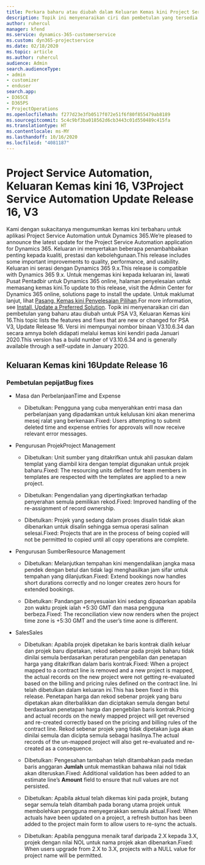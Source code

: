 ```yaml
---
title: Perkara baharu atau diubah dalam Keluaran Kemas kini Project Service Automation 16, V3
description: Topik ini menyenaraikan ciri dan pembetulan yang tersedia dalam Keluaran Kemas kini Project Service Automation16, V3.
author: ruhercul
manager: kfend
ms.service: dynamics-365-customerservice
ms.custom: dyn365-projectservice
ms.date: 02/18/2020
ms.topic: article
ms.author: ruhercul
audience: Admin
search.audienceType:
- admin
- customizer
- enduser
search.app:
- D365CE
- D365PS
- ProjectOperations
ms.openlocfilehash: f277d23e3fb0517f072e51f6f80f855479ab8189
ms.sourcegitcommit: 5c4c9bf3ba018562d6cb3443c01d550489c415fa
ms.translationtype: HT
ms.contentlocale: ms-MY
ms.lasthandoff: 10/16/2020
ms.locfileid: "4081187"
---
```

# <a name="project-service-automation-update-release-16-v3"></a><span data-ttu-id="b986f-103">Project Service Automation, Keluaran Kemas kini 16, V3</span><span class="sxs-lookup"><span data-stu-id="b986f-103">Project Service Automation Update Release 16, V3</span></span>

<span data-ttu-id="b986f-104">Kami dengan sukacitanya mengumumkan kemas kini terbaharu untuk aplikasi Project Service Automation untuk Dynamics 365.</span><span class="sxs-lookup"><span data-stu-id="b986f-104">We’re pleased to announce the latest update for the Project Service Automation application for Dynamics 365.</span></span> <span data-ttu-id="b986f-105">Keluaran ini menyertakan beberapa penambahbaikan penting kepada kualiti, prestasi dan kebolehgunaan.</span><span class="sxs-lookup"><span data-stu-id="b986f-105">This release includes some important improvements to quality, performance, and usability.</span></span>  <span data-ttu-id="b986f-106">Keluaran ini serasi dengan Dynamics 365 9.x.</span><span class="sxs-lookup"><span data-stu-id="b986f-106">This release is compatible with Dynamics 365 9.x.</span></span> <span data-ttu-id="b986f-107">Untuk mengemas kini kepada keluaran ini, lawati Pusat Pentadbir untuk Dynamics 365 online, halaman penyelesaian untuk memasang kemas kini.</span><span class="sxs-lookup"><span data-stu-id="b986f-107">To update to this release, visit the Admin Center for Dynamics 365 online, solutions page to install the update.</span></span> <span data-ttu-id="b986f-108">Untuk maklumat lanjut, lihat [Pasang, Kemas kini Penyelesaian Pilihan](https://docs.microsoft.com/dynamics365/project-service/upgrade-psa-home-page).</span><span class="sxs-lookup"><span data-stu-id="b986f-108">For more information, see [Install, Update a Preferred Solution](https://docs.microsoft.com/dynamics365/project-service/upgrade-psa-home-page).</span></span>
<span data-ttu-id="b986f-109">Topik ini menyenaraikan ciri dan pembetulan yang baharu atau diubah untuk PSA V3, Keluaran Kemas kini 16.</span><span class="sxs-lookup"><span data-stu-id="b986f-109">This topic lists the features and fixes that are new or changed for PSA V3, Update Release 16.</span></span> <span data-ttu-id="b986f-110">Versi ini mempunyai nombor binaan V3.10.6.34 dan secara amnya boleh didapati melalui kemas kini kendiri pada Januari 2020.</span><span class="sxs-lookup"><span data-stu-id="b986f-110">This version has a build number of V3.10.6.34 and is generally available through a self-update in January 2020.</span></span>


## <a name="update-release-16"></a><span data-ttu-id="b986f-111">Keluaran Kemas kini 16</span><span class="sxs-lookup"><span data-stu-id="b986f-111">Update Release 16</span></span>

### <a name="bug-fixes"></a><span data-ttu-id="b986f-112">Pembetulan pepijat</span><span class="sxs-lookup"><span data-stu-id="b986f-112">Bug fixes</span></span>

-   <span data-ttu-id="b986f-113">Masa dan Perbelanjaan</span><span class="sxs-lookup"><span data-stu-id="b986f-113">Time and Expense</span></span>

    -   <span data-ttu-id="b986f-114">Dibetulkan: Pengguna yang cuba menyerahkan entri masa dan perbelanjaan yang dipadamkan untuk kelulusan kini akan menerima mesej ralat yang berkenaan.</span><span class="sxs-lookup"><span data-stu-id="b986f-114">Fixed: Users attempting to submit deleted time and expense entries for approvals will now receive relevant error messages.</span></span>

-   <span data-ttu-id="b986f-115">Pengurusan Projek</span><span class="sxs-lookup"><span data-stu-id="b986f-115">Project Management</span></span>

    -   <span data-ttu-id="b986f-116">Dibetulkan: Unit sumber yang ditakrifkan untuk ahli pasukan dalam templat yang diambil kira dengan templat digunakan untuk projek baharu.</span><span class="sxs-lookup"><span data-stu-id="b986f-116">Fixed: The resourcing units defined for team members in templates are respected with the templates are applied to a new project.</span></span>

    -   <span data-ttu-id="b986f-117">Dibetulkan: Pengendalian yang dipertingkatkan terhadap penyerahan semula pemilikan rekod.</span><span class="sxs-lookup"><span data-stu-id="b986f-117">Fixed: Improved handling of the re-assignment of record ownership.</span></span>

    -   <span data-ttu-id="b986f-118">Dibetulkan: Projek yang sedang dalam proses disalin tidak akan dibenarkan untuk disalin sehingga semua operasi salinan selesai.</span><span class="sxs-lookup"><span data-stu-id="b986f-118">Fixed: Projects that are in the process of being copied will not be permitted to copied until all copy operations are complete.</span></span>

-   <span data-ttu-id="b986f-119">Pengurusan Sumber</span><span class="sxs-lookup"><span data-stu-id="b986f-119">Resource Management</span></span>

    -   <span data-ttu-id="b986f-120">Dibetulkan: Melanjutkan tempahan kini mengendalikan jangka masa pendek dengan betul dan tidak lagi menghasilkan jam sifar untuk tempahan yang dilanjutkan.</span><span class="sxs-lookup"><span data-stu-id="b986f-120">Fixed: Extend bookings now handles short durations correctly and no longer creates zero hours for extended bookings.</span></span>

    -   <span data-ttu-id="b986f-121">Dibetulkan: Pandangan penyesuaian kini sedang dipaparkan apabila zon waktu projek ialah +5:30 GMT dan masa pengguna berbeza.</span><span class="sxs-lookup"><span data-stu-id="b986f-121">Fixed: The reconciliation view now renders when the project time zone is +5:30 GMT and the user’s time aone is different.</span></span>

-   <span data-ttu-id="b986f-122">Sales</span><span class="sxs-lookup"><span data-stu-id="b986f-122">Sales</span></span>

    -   <span data-ttu-id="b986f-123">Dibetulkan: Apabila projek dipetakan ke baris kontrak dialih keluar dan projek baru dipetakan, rekod sebenar pada projek baharu tidak dinilai semula berdasarkan peraturan pengebilan dan penetapan harga yang ditakrifkan dalam baris kontrak.</span><span class="sxs-lookup"><span data-stu-id="b986f-123">Fixed: When a project mapped to a contract line is removed and a new project is mapped, the actual records on the new project were not getting re-evaluated based on the billing and pricing rules defined on the contract line.</span></span> <span data-ttu-id="b986f-124">Ini telah dibetulkan dalam keluaran ini.</span><span class="sxs-lookup"><span data-stu-id="b986f-124">This has been fixed in this release.</span></span> <span data-ttu-id="b986f-125">Penetapan harga dan rekod sebenar projek yang baru dipetakan akan diterbalikkan dan diciptakan semula dengan betul berdasarkan penetapan harga dan pengebilan baris kontrak.</span><span class="sxs-lookup"><span data-stu-id="b986f-125">Pricing and actual records on the newly mapped project will get reversed and re-created correctly based on the pricing and billing rules of the contract line.</span></span> <span data-ttu-id="b986f-126">Rekod sebenar projek yang tidak dipetakan juga akan dinilai semula dan dicipta semula sebagai hasilnya.</span><span class="sxs-lookup"><span data-stu-id="b986f-126">The actual records of the un-mapped project will also get re-evaluated and re-created as a consequence.</span></span>

    -   <span data-ttu-id="b986f-127">Dibetulkan: Pengesahan tambahan telah ditambahkan pada medan baris anggaran **Jumlah** untuk memastikan bahawa nilai nol tidak akan diteruskan.</span><span class="sxs-lookup"><span data-stu-id="b986f-127">Fixed: Additional validation has been added to an estimate line’s **Amount** field to ensure that null values are not persisted.</span></span>

    -   <span data-ttu-id="b986f-128">Dibetulkan: Apabila aktual telah dikemas kini pada projek, butang segar semula telah ditambah pada borang utama projek untuk membolehkan pengguna menyegerakkan semula aktual.</span><span class="sxs-lookup"><span data-stu-id="b986f-128">Fixed: When actuals have been updated on a project, a refresh button has been added to the project main form to allow users to re-sync the actuals.</span></span>

    -   <span data-ttu-id="b986f-129">Dibetulkan: Apabila pengguna menaik taraf daripada 2.X kepada 3.X, projek dengan nilai NOL untuk nama projek akan dibenarkan.</span><span class="sxs-lookup"><span data-stu-id="b986f-129">Fixed: When users upgrade from 2.X to 3.X, projects with a NULL value for project name will be permitted.</span></span>


